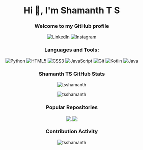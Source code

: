 <h1 align="center">Hi 👋, I'm Shamanth T S</h1>
<h3 align="center">Welcome to my GitHub profile</h3>

<p align="center">
  <a href="https://www.linkedin.com/in/shamanth-sharma-b2678322a"><img src="https://img.icons8.com/fluent/48/000000/linkedin.png" alt="LinkedIn"/></a>
  <a href="https://www.instagram.com/shamanth_sharma?igsh=MWdha3ZlOTEwOHNtYg=="><img src="https://img.icons8.com/fluent/48/000000/instagram-new.png" alt="Instagram"/></a>
</p>

<h3 align="center">Languages and Tools:</h3>
<p align="center">
  <img src="https://img.icons8.com/color/48/000000/python.png" alt="Python"/>
  <img src="https://img.icons8.com/color/48/000000/html-5.png" alt="HTML5"/>
  <img src="https://img.icons8.com/color/48/000000/css3.png" alt="CSS3"/>
  <img src="https://img.icons8.com/color/48/000000/javascript.png" alt="JavaScript"/>
  <img src="https://img.icons8.com/color/48/000000/git.png" alt="Git"/>
  <img src="https://img.icons8.com/color/48/000000/kotlin.png" alt="Kotlin"/>
  <img src="https://img.icons8.com/color/48/000000/Java.png" alt="Java"/>
  
</p>

<h3 align="center">Shamanth TS GitHub Stats</h3>
<p align="center">
  <img src="https://github-readme-stats.vercel.app/api?username=tsshamanth&show_icons=true&theme=radical" alt="tsshamanth" />
</p>
<p align="center">
  <img src="https://github-readme-stats.vercel.app/api/top-langs/?username=tsshamanth&layout=compact&theme=radical" alt="tsshamanth" />
</p>


<h3 align="center">Popular Repositories</h3>
<p align="center">
  <a href="https://github.com/tsshamanth/Air-Canva">
    <img align="center" src="https://github-readme-stats.vercel.app/api/pin/?username=tsshamanth&repo=Air-Canva&theme=radical" />
  </a>
  <a href="https://github.com/yourusername/GunZz">
    <img align="center" src="https://github-readme-stats.vercel.app/api/pin/?username=tsshamanth&repo=GunZz&theme=radical" />
  </a>
</p>



<h3 align="center">Contribution Activity</h3>
<p align="center">
  <img src="https://github-readme-stats.vercel.app/api?username=tsshamanth&show_icons=true&theme=radical" alt="tsshamanth" />
</p>
